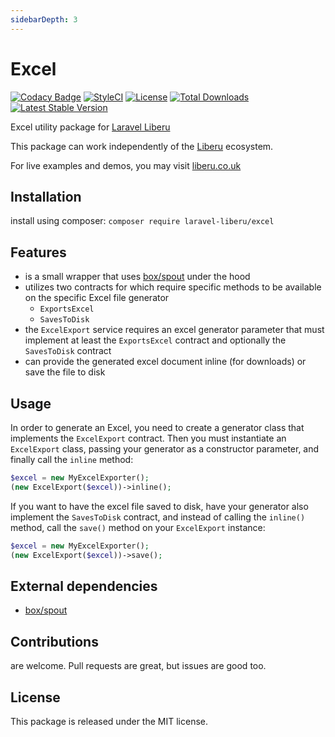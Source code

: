 ```yaml
---
sidebarDepth: 3
---
```


# Excel

[![Codacy Badge](https://api.codacy.com/project/badge/Grade/28c7bcb0b5d2451783990e0a151f0a44)](https://www.codacy.com/app/laravel-liberu/excel?utm_source=github.com&amp;utm_medium=referral&amp;utm_content=laravel-liberu/excel&amp;utm_campaign=Badge_Grade)
[![StyleCI](https://github.styleci.io/repos/85624363/shield?branch=master)](https://github.styleci.io/repos/85624363)
[![License](https://poser.pugx.org/laravel-liberu/excel/license)](https://packagist.org/packages/laravel-liberu/excel)
[![Total Downloads](https://poser.pugx.org/laravel-liberu/excel/downloads)](https://packagist.org/packages/laravel-liberu/excel)
[![Latest Stable Version](https://poser.pugx.org/laravel-liberu/excel/version)](https://packagist.org/packages/laravel-liberu/excel)

Excel utility package for [Laravel Liberu](https://github.com/laravel-liberu/Liberu)

This package can work independently of the [Liberu](https://github.com/laravel-liberu/Liberu) ecosystem.

For live examples and demos, you may visit [liberu.co.uk](https://www.liberu.co.uk)

## Installation

install using composer: `composer require laravel-liberu/excel`

## Features

- is a small wrapper that uses [box/spout](https://github.com/box/spout) under the hood
- utilizes two contracts for which require specific methods to be available on the specific Excel file generator
    - `ExportsExcel`
    - `SavesToDisk`
- the `ExcelExport` service requires an excel generator parameter that must implement at least the `ExportsExcel` contract
and optionally the `SavesToDisk` contract
- can provide the generated excel document inline (for downloads) or save the file to disk    

## Usage

In order to generate an Excel, you need to create a generator class that implements the `ExcelExport` 
contract. Then you must instantiate an `ExcelExport` class, passing your generator as a constructor parameter,
and finally call the `inline` method:

```php
$excel = new MyExcelExporter();
(new ExcelExport($excel))->inline();
```

If you want to have the excel file saved to disk, have your generator also implement the `SavesToDisk`
contract, and instead of calling the `inline()` method, call the `save()` method on your
`ExcelExport` instance:

```php
$excel = new MyExcelExporter();
(new ExcelExport($excel))->save();
```

## External dependencies

 - [box/spout](https://github.com/box/spout)

## Contributions

are welcome. Pull requests are great, but issues are good too.

## License

This package is released under the MIT license.
